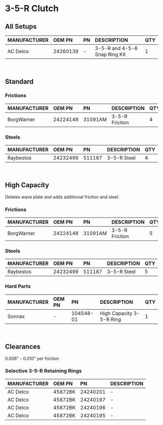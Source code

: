 # 3-5-R Clutch

## All Setups

| MANUFACTURER | OEM PN | PN | DESCRIPTION | QTY |
| :- | :- | :- | :- | :- |
| AC Delco | 24260139 | - | 3-5-R and 4-5-6 Snap Ring Kit | 1 |

&nbsp;

## Standard
### Frictions

| MANUFACTURER | OEM PN | PN | DESCRIPTION | QTY |
| :- | :- | :- | :- | :- |
| BorgWarner | 24224148 | 31091AM | 3-5-R Friction | 4 |

### Steels

| MANUFACTURER | OEM PN | PN | DESCRIPTION | QTY |
| :- | :- | :- | :- | :- |
| Raybestos | 24232499 | 511187 | 3-5-R Steel | 4 |

&nbsp;

## High Capacity

Deletes wave plate and adds additional friction and steel.

### Frictions

| MANUFACTURER | OEM PN | PN | DESCRIPTION | QTY |
| :- | :- | :- | :- | :- |
| BorgWarner | 24224148 | 31091AM | 3-5-R Friction | 5 |

### Steels

| MANUFACTURER | OEM PN | PN | DESCRIPTION | QTY |
| :- | :- | :- | :- | :- |
| Raybestos | 24232499 | 511187 | 3-5-R Steel | 5 |

### Hard Parts

| MANUFACTURER | OEM PN | PN | DESCRIPTION | QTY |
| :- | :- | :- | :- | :- |
| Sonnax | - | 104548-01 | High Capacity 3-5-R Ring | 1 |

&nbsp;

## Clearances

0.008" - 0.010" per friction

### Selective 3-5-R Retaining Rings

| MANUFACTURER | OEM PN | PN | DESCRIPTION |
| :- | :- | :- | :- |
| AC Delco | 45872BK | 24240201 | - | 0.137" - 0.141" |
| AC Delco | 45872BK | 24240197 | - | 0.137" - 0.141" |
| AC Delco | 45872BK | 24240196 | - | 0.137" - 0.141" |
| AC Delco | 45872BK | 24240195 | - | 0.137" - 0.141" |
